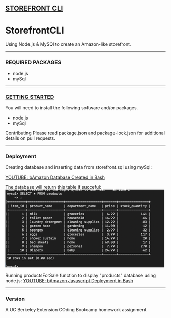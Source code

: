 <h2><u>STOREFRONT CLI</u></h2>

# StorefrontCLI
Using Node.js &amp; MySQl to create an Amazon-like storefront.

---------------------------------------------------------------

<h3>REQUIRED PACKAGES</h3>
<ul>
    <li>node.js</li>
    <li>mySql</li>
</ul>

---------------------------------------------------------------

<h3><u>GETTING STARTED</u></h3>
You will need to install the following software and/or packages.
<ul>
    <li>node.js</li>
    <li>mySql</li>
</ul>
Contributing
Please read package.json and package-lock.json for additional details on pull requests.

---------------------------------------------------------------

<h3>Deployment</h3>
Creating database and inserting data from storefront.sql using mySql:

<a href="https://youtu.be/Ze6wxsg9bFA" alt="bAmazon Database Created in Bash">YOUTUBE: bAmazon Database Created in Bash</a>

The database will return this table if succeful:
<img src="https://github.com/RBraden3288/StorefrontCLI/blob/master/images/bamazonintable1.png?raw=true" width="500">

Running productsForSale function to display "products" database using node.js:
<a href="https://youtu.be/tE8kYEINle8" alt="bAmazon Javascript Deployment in Bash">YOUTUBE: bAmazon Javascript Deployment in Bash</a>

---------------------------------------------------------------

<h3>Version</h3>
A UC Berkeley Extension COding Bootcamp homework assignment


